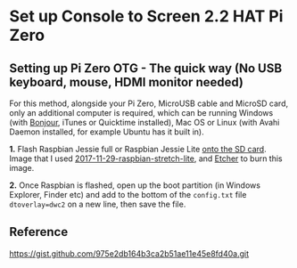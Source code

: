 # Set up Console to Screen 2.2 HAT Pi Zero

## Setting up Pi Zero OTG - The quick way (No USB keyboard, mouse, HDMI monitor needed)
For this method, alongside your Pi Zero, MicroUSB cable and MicroSD card, only an additional computer is required, which can be running Windows (with [Bonjour](https://support.apple.com/kb/DL999), iTunes or Quicktime installed), Mac OS or Linux (with Avahi Daemon installed, for example Ubuntu has it built in).

**1.** Flash Raspbian Jessie full or Raspbian Jessie Lite [onto the SD card](https://www.raspberrypi.org/documentation/installation/installing-images/README.md). Image that I used [2017-11-29-raspbian-stretch-lite](http://downloads.raspberrypi.org/raspbian_lite/images/raspbian_lite-2017-12-01/), and [Etcher](https://etcher.io/) to burn this image.

**2.** Once Raspbian is flashed, open up the boot partition (in Windows Explorer, Finder etc) and add to the bottom of the ```config.txt``` file ```dtoverlay=dwc2``` on a new line, then save the file.    

## Reference
https://gist.github.com/975e2db164b3ca2b51ae11e45e8fd40a.git
